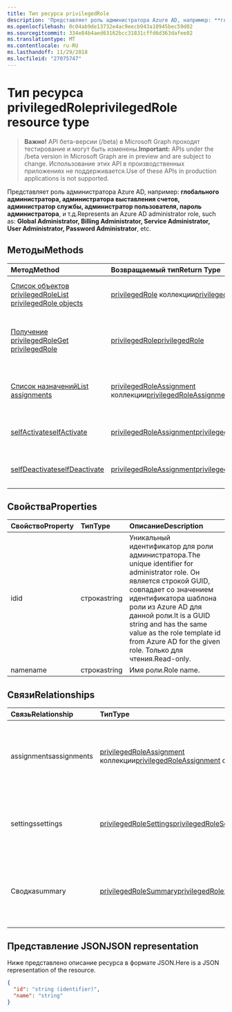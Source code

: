 ```yaml
---
title: Тип ресурса privilegedRole
description: 'Представляет роль администратора Azure AD, например: **глобального администратора, администратора выставления счетов, администратор службы, администратор пользователя, пароль администратора**, и т.д.'
ms.openlocfilehash: 0c04ab9de13732e4ac9eecb943a10945bec59d02
ms.sourcegitcommit: 334e84b4aed63162bcc31831cffd6d363dafee02
ms.translationtype: MT
ms.contentlocale: ru-RU
ms.lasthandoff: 11/29/2018
ms.locfileid: "27075747"
---
```

# <a name="privilegedrole-resource-type"></a><span data-ttu-id="15cc0-103">Тип ресурса privilegedRole</span><span class="sxs-lookup"><span data-stu-id="15cc0-103">privilegedRole resource type</span></span>

> <span data-ttu-id="15cc0-104">**Важно!** API бета-версии (/beta) в Microsoft Graph проходят тестирование и могут быть изменены.</span><span class="sxs-lookup"><span data-stu-id="15cc0-104">**Important:** APIs under the /beta version in Microsoft Graph are in preview and are subject to change.</span></span> <span data-ttu-id="15cc0-105">Использование этих API в производственных приложениях не поддерживается.</span><span class="sxs-lookup"><span data-stu-id="15cc0-105">Use of these APIs in production applications is not supported.</span></span>

<span data-ttu-id="15cc0-106">Представляет роль администратора Azure AD, например: **глобального администратора, администратора выставления счетов, администратор службы, администратор пользователя, пароль администратора**, и т.д.</span><span class="sxs-lookup"><span data-stu-id="15cc0-106">Represents an Azure AD administrator role, such as: **Global Administrator, Billing Administrator, Service Administrator, User Administrator, Password Administrator**, etc.</span></span>


## <a name="methods"></a><span data-ttu-id="15cc0-107">Методы</span><span class="sxs-lookup"><span data-stu-id="15cc0-107">Methods</span></span>

| <span data-ttu-id="15cc0-108">Метод</span><span class="sxs-lookup"><span data-stu-id="15cc0-108">Method</span></span>           | <span data-ttu-id="15cc0-109">Возвращаемый тип</span><span class="sxs-lookup"><span data-stu-id="15cc0-109">Return Type</span></span>    |<span data-ttu-id="15cc0-110">Описание</span><span class="sxs-lookup"><span data-stu-id="15cc0-110">Description</span></span>|
|:---------------|:--------|:----------|
|[<span data-ttu-id="15cc0-111">Список объектов privilegedRole</span><span class="sxs-lookup"><span data-stu-id="15cc0-111">List privilegedRole objects</span></span>](../api/privilegedrole-list.md) | <span data-ttu-id="15cc0-112">[privilegedRole](privilegedrole.md) коллекции</span><span class="sxs-lookup"><span data-stu-id="15cc0-112">[privilegedRole](privilegedrole.md) collection</span></span>|<span data-ttu-id="15cc0-113">Получите коллекцию privilegedRole.</span><span class="sxs-lookup"><span data-stu-id="15cc0-113">Get the collection of privilegedRole.</span></span>|
|[<span data-ttu-id="15cc0-114">Получение privilegedRole</span><span class="sxs-lookup"><span data-stu-id="15cc0-114">Get privilegedRole</span></span>](../api/privilegedrole-get.md) | [<span data-ttu-id="15cc0-115">privilegedRole</span><span class="sxs-lookup"><span data-stu-id="15cc0-115">privilegedRole</span></span>](privilegedrole.md) |<span data-ttu-id="15cc0-116">Чтение свойства и связи объекта privilegedRole.</span><span class="sxs-lookup"><span data-stu-id="15cc0-116">Read properties and relationships of privilegedRole object.</span></span>|
|[<span data-ttu-id="15cc0-117">Список назначений</span><span class="sxs-lookup"><span data-stu-id="15cc0-117">List assignments</span></span>](../api/privilegedrole-list-assignments.md) |<span data-ttu-id="15cc0-118">[privilegedRoleAssignment](privilegedroleassignment.md) коллекции</span><span class="sxs-lookup"><span data-stu-id="15cc0-118">[privilegedRoleAssignment](privilegedroleassignment.md) collection</span></span>| <span data-ttu-id="15cc0-119">Получите коллекцию объектов назначения для этой роли.</span><span class="sxs-lookup"><span data-stu-id="15cc0-119">Get a assignment object collection for this role.</span></span>|
|[<span data-ttu-id="15cc0-120">selfActivate</span><span class="sxs-lookup"><span data-stu-id="15cc0-120">selfActivate</span></span>](../api/privilegedrole-selfactivate.md)|[<span data-ttu-id="15cc0-121">privilegedRoleAssignment</span><span class="sxs-lookup"><span data-stu-id="15cc0-121">privilegedRoleAssignment</span></span>](privilegedroleassignment.md)|<span data-ttu-id="15cc0-122">Активация назначенной роли.</span><span class="sxs-lookup"><span data-stu-id="15cc0-122">Activate the assigned role.</span></span>|
|[<span data-ttu-id="15cc0-123">selfDeactivate</span><span class="sxs-lookup"><span data-stu-id="15cc0-123">selfDeactivate</span></span>](../api/privilegedrole-selfdeactivate.md)|[<span data-ttu-id="15cc0-124">privilegedRoleAssignment</span><span class="sxs-lookup"><span data-stu-id="15cc0-124">privilegedRoleAssignment</span></span>](privilegedroleassignment.md)|<span data-ttu-id="15cc0-125">Деактивируйте, назначенной роли.</span><span class="sxs-lookup"><span data-stu-id="15cc0-125">Deactivate the assigned role.</span></span>|

## <a name="properties"></a><span data-ttu-id="15cc0-126">Свойства</span><span class="sxs-lookup"><span data-stu-id="15cc0-126">Properties</span></span>
| <span data-ttu-id="15cc0-127">Свойство</span><span class="sxs-lookup"><span data-stu-id="15cc0-127">Property</span></span>     | <span data-ttu-id="15cc0-128">Тип</span><span class="sxs-lookup"><span data-stu-id="15cc0-128">Type</span></span>   |<span data-ttu-id="15cc0-129">Описание</span><span class="sxs-lookup"><span data-stu-id="15cc0-129">Description</span></span>|
|:---------------|:--------|:----------|
|<span data-ttu-id="15cc0-130">id</span><span class="sxs-lookup"><span data-stu-id="15cc0-130">id</span></span>|<span data-ttu-id="15cc0-131">строка</span><span class="sxs-lookup"><span data-stu-id="15cc0-131">string</span></span>|<span data-ttu-id="15cc0-132">Уникальный идентификатор для роли администратора.</span><span class="sxs-lookup"><span data-stu-id="15cc0-132">The unique identifier for administrator role.</span></span> <span data-ttu-id="15cc0-133">Он является строкой GUID, совпадает со значением идентификатора шаблона роли из Azure AD для данной роли.</span><span class="sxs-lookup"><span data-stu-id="15cc0-133">It is a GUID string and has the same value as the role template id from Azure AD for the given role.</span></span> <span data-ttu-id="15cc0-134">Только для чтения.</span><span class="sxs-lookup"><span data-stu-id="15cc0-134">Read-only.</span></span>|
|<span data-ttu-id="15cc0-135">name</span><span class="sxs-lookup"><span data-stu-id="15cc0-135">name</span></span>|<span data-ttu-id="15cc0-136">строка</span><span class="sxs-lookup"><span data-stu-id="15cc0-136">string</span></span>|<span data-ttu-id="15cc0-137">Имя роли.</span><span class="sxs-lookup"><span data-stu-id="15cc0-137">Role name.</span></span>|

## <a name="relationships"></a><span data-ttu-id="15cc0-138">Связи</span><span class="sxs-lookup"><span data-stu-id="15cc0-138">Relationships</span></span>
| <span data-ttu-id="15cc0-139">Связь</span><span class="sxs-lookup"><span data-stu-id="15cc0-139">Relationship</span></span> | <span data-ttu-id="15cc0-140">Тип</span><span class="sxs-lookup"><span data-stu-id="15cc0-140">Type</span></span>   |<span data-ttu-id="15cc0-141">Описание</span><span class="sxs-lookup"><span data-stu-id="15cc0-141">Description</span></span>|
|:---------------|:--------|:----------|
|<span data-ttu-id="15cc0-142">assignments</span><span class="sxs-lookup"><span data-stu-id="15cc0-142">assignments</span></span>|<span data-ttu-id="15cc0-143">[privilegedRoleAssignment](privilegedroleassignment.md) коллекции</span><span class="sxs-lookup"><span data-stu-id="15cc0-143">[privilegedRoleAssignment](privilegedroleassignment.md) collection</span></span>| <span data-ttu-id="15cc0-144">Назначения для этой роли.</span><span class="sxs-lookup"><span data-stu-id="15cc0-144">The assignments for this role.</span></span> <span data-ttu-id="15cc0-145">Только для чтения.</span><span class="sxs-lookup"><span data-stu-id="15cc0-145">Read-only.</span></span> <span data-ttu-id="15cc0-146">Допускается значение null.</span><span class="sxs-lookup"><span data-stu-id="15cc0-146">Nullable.</span></span>|
|<span data-ttu-id="15cc0-147">settings</span><span class="sxs-lookup"><span data-stu-id="15cc0-147">settings</span></span>|[<span data-ttu-id="15cc0-148">privilegedRoleSettings</span><span class="sxs-lookup"><span data-stu-id="15cc0-148">privilegedRoleSettings</span></span>](privilegedrolesettings.md)| <span data-ttu-id="15cc0-149">Параметры для этой роли.</span><span class="sxs-lookup"><span data-stu-id="15cc0-149">The settings for this role.</span></span> <span data-ttu-id="15cc0-150">Только для чтения.</span><span class="sxs-lookup"><span data-stu-id="15cc0-150">Read-only.</span></span> <span data-ttu-id="15cc0-151">Допускается значение null.</span><span class="sxs-lookup"><span data-stu-id="15cc0-151">Nullable.</span></span>|
|<span data-ttu-id="15cc0-152">Сводка</span><span class="sxs-lookup"><span data-stu-id="15cc0-152">summary</span></span>|[<span data-ttu-id="15cc0-153">privilegedRoleSummary</span><span class="sxs-lookup"><span data-stu-id="15cc0-153">privilegedRoleSummary</span></span>](privilegedrolesummary.md)| <span data-ttu-id="15cc0-154">Сводные данные для этой роли.</span><span class="sxs-lookup"><span data-stu-id="15cc0-154">The summary information for this role.</span></span> <span data-ttu-id="15cc0-155">Только для чтения.</span><span class="sxs-lookup"><span data-stu-id="15cc0-155">Read-only.</span></span> <span data-ttu-id="15cc0-156">Допускается значение null.</span><span class="sxs-lookup"><span data-stu-id="15cc0-156">Nullable.</span></span>|

## <a name="json-representation"></a><span data-ttu-id="15cc0-157">Представление JSON</span><span class="sxs-lookup"><span data-stu-id="15cc0-157">JSON representation</span></span>

<span data-ttu-id="15cc0-158">Ниже представлено описание ресурса в формате JSON.</span><span class="sxs-lookup"><span data-stu-id="15cc0-158">Here is a JSON representation of the resource.</span></span>

<!-- {
  "blockType": "resource",
  "optionalProperties": [

  ],
  "@odata.type": "microsoft.graph.privilegedRole"
}-->

```json
{
  "id": "string (identifier)",
  "name": "string"
}

```

<!-- uuid: 8fcb5dbc-d5aa-4681-8e31-b001d5168d79
2015-10-25 14:57:30 UTC -->
<!-- {
  "type": "#page.annotation",
  "description": "privilegedRole resource",
  "keywords": "",
  "section": "documentation",
  "tocPath": ""
}-->